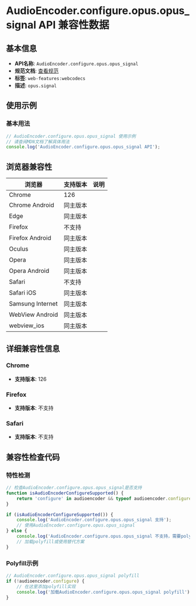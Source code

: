 # AudioEncoder.configure.opus.opus_signal API 兼容性数据

## 基本信息

- **API名称**: `AudioEncoder.configure.opus.opus_signal`
- **规范文档**: [查看规范](https://w3c.github.io/webcodecs/opus_codec_registration.html#dom-opusencoderconfig-signal)
- **标签**: `web-features:webcodecs`
- **描述**: `opus.signal`

## 使用示例

### 基本用法

```javascript
// AudioEncoder.configure.opus.opus_signal 使用示例
// 请查阅MDN文档了解具体用法
console.log('AudioEncoder.configure.opus.opus_signal API');
```

## 浏览器兼容性

| 浏览器 | 支持版本 | 说明 |
|--------|----------|------|
| Chrome | 126 |  |
| Chrome Android | 同主版本 |  |
| Edge | 同主版本 |  |
| Firefox | 不支持 |  |
| Firefox Android | 同主版本 |  |
| Oculus | 同主版本 |  |
| Opera | 同主版本 |  |
| Opera Android | 同主版本 |  |
| Safari | 不支持 |  |
| Safari iOS | 同主版本 |  |
| Samsung Internet | 同主版本 |  |
| WebView Android | 同主版本 |  |
| webview_ios | 同主版本 |  |

## 详细兼容性信息

### Chrome

- **支持版本**: 126

### Firefox

- **支持版本**: 不支持

### Safari

- **支持版本**: 不支持

## 兼容性检查代码

### 特性检测

```javascript
// 检查AudioEncoder.configure.opus.opus_signal是否支持
function isAudioEncoderConfigureSupported() {
    return 'configure' in audioencoder && typeof audioencoder.configure === 'function';
}

if (isAudioEncoderConfigureSupported()) {
    console.log('AudioEncoder.configure.opus.opus_signal 支持');
    // 使用AudioEncoder.configure.opus.opus_signal
} else {
    console.log('AudioEncoder.configure.opus.opus_signal 不支持，需要polyfill');
    // 加载polyfill或使用替代方案
}
```

### Polyfill示例

```javascript
// AudioEncoder.configure.opus.opus_signal polyfill
if (!audioencoder.configure) {
    // 在这里添加polyfill实现
    console.log('加载AudioEncoder.configure.opus.opus_signal polyfill');
}
```

